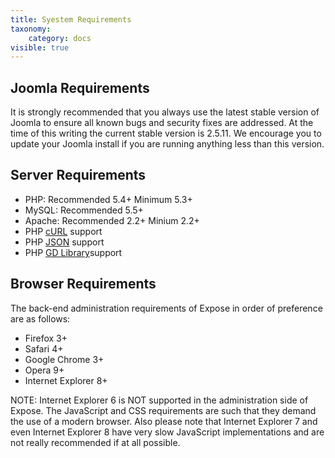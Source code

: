 ```yaml
---
title: Syestem Requirements
taxonomy:
    category: docs
visible: true
---
```


## Joomla Requirements

It is strongly recommended that you always use the latest stable version of Joomla to ensure all known bugs and security fixes are addressed. At the time of this writing the current stable version is 2.5.11. We encourage you to update your Joomla install if you are running anything less than this version.

## Server Requirements
- PHP: Recommended 5.4+ Minimum 5.3+
- MySQL: Recommended 5.5+
- Apache: Recommended 2.2+ Minium 2.2+
- PHP [cURL](http://my.php.net/manual/en/book.curl.php) support
- PHP [JSON](http://php.net/manual/en/book.json.php) support
- PHP [GD Library](http://php.net/manual/en/book.image.php)support

## Browser Requirements

The back-end administration requirements of Expose in order of preference are as follows:

- Firefox 3+
- Safari 4+
- Google Chrome 3+
- Opera 9+
- Internet Explorer 8+

<p class="alert alert-danger">NOTE: Internet Explorer 6 is NOT supported in the administration side of Expose. The JavaScript and CSS requirements are such that they demand the use of a modern browser. Also please note that Internet Explorer 7 and even Internet Explorer 8 have very slow JavaScript implementations and are not really recommended if at all possible.</p>